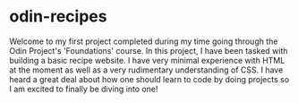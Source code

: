 # odin-recipes

Welcome to my first project completed during my time going through the Odin Project's 'Foundations' course. In this project, I have been tasked with building a basic recipe website. I have very minimal experience with HTML at the moment as well as a very rudimentary understanding of CSS. I have heard a great deal about how one should learn to code by doing projects so I am excited to finally be diving into one!